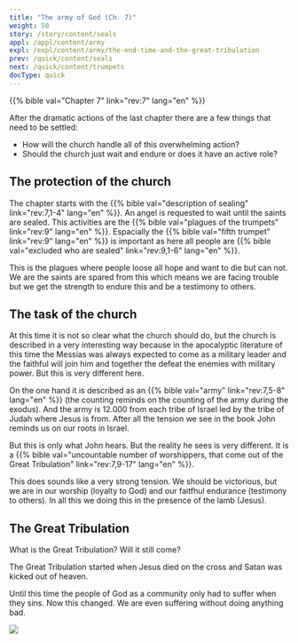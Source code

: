 ```yaml
---
title: "The army of God (Ch. 7)"
weight: 50
story: /story/content/seals
appl: /appl/content/army
expl: /expl/content/army/the-end-time-and-the-great-tribulation
prev: /quick/content/seals
next: /quick/content/trumpets
docType: quick
---
```


{{% bible val="Chapter 7" link="rev:7" lang="en" %}}

After the dramatic actions of the last chapter there are a few things that need to be settled:
- How will the church handle all of this overwhelming action?
- Should the church just wait and endure or does it have an active role?

## The protection of the church

The chapter starts with the {{% bible val="description of sealing" link="rev:7,1-4" lang="en" %}}. An angel is requested to wait until the saints are sealed. This activities are the {{% bible val="plagues of the trumpets" link="rev:9" lang="en" %}}. Espacially the {{% bible val="fifth trumpet" link="rev:9" lang="en" %}} is important as here all people are {{% bible val="excluded who are sealed" link="rev:9,1-6" lang="en" %}}.

This is the plagues where people loose all hope and want to die but can not. We are the saints are spared from this which means we are facing trouble but we get the strength to endure this and be a testimony to others.

## The task of the church

At this time it is not so clear what the church should do, but the church is described in a very interesting way because in the apocalyptic literature of this time the Messias was always expected to come as a military leader and the faithful will join him and together the defeat the enemies with military power.
But this is very different here.

On the one hand it is described as an {{% bible val="army" link="rev:7,5-8" lang="en" %}} (the counting reminds on the counting of the army during the exodus). And the army is 12.000 from each tribe of Israel led by the tribe of Judah where Jesus is from. 
After all the tension we see in the book John reminds us on our roots in Israel.

But this is only what John hears. 
But the reality he sees is very different. It is a {{% bible val="uncountable number of worshippers, that come out of the Great Tribulation" link="rev:7,9-17" lang="en" %}}. 

This does sounds like a very strong tension. We should be victorious, but we are in our worship (loyalty to God) and our faitfhul endurance (testimony to others). 
In all this we doing this in the presence of the lamb (Jesus).

## The Great Tribulation

What is the Great Tribulation? Will it still come? 

The Great Tribulation started when Jesus died on the cross and Satan was kicked out of heaven.

Until this time the people of God as a community only had to suffer when they sins. Now this changed. We are even suffering without doing anything bad.

![](/image/Drangsal_en.jpg)